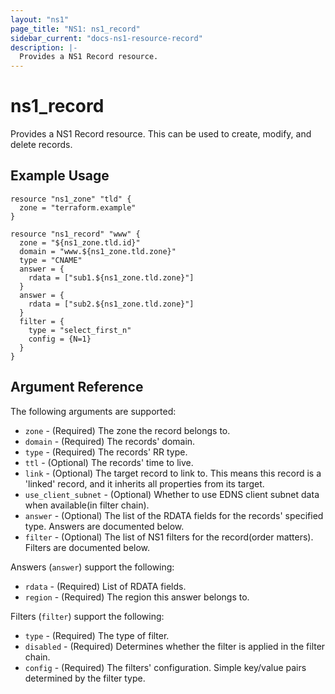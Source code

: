 ```yaml
---
layout: "ns1"
page_title: "NS1: ns1_record"
sidebar_current: "docs-ns1-resource-record"
description: |-
  Provides a NS1 Record resource.
---
```


# ns1\_record

Provides a NS1 Record resource. This can be used to create, modify, and delete records.

## Example Usage

```
resource "ns1_zone" "tld" {
  zone = "terraform.example"
}

resource "ns1_record" "www" {
  zone = "${ns1_zone.tld.id}"
  domain = "www.${ns1_zone.tld.zone}"
  type = "CNAME"
  answer = {
    rdata = ["sub1.${ns1_zone.tld.zone}"]
  }
  answer = {
    rdata = ["sub2.${ns1_zone.tld.zone}"]
  }
  filter = {
    type = "select_first_n"
    config = {N=1}
  }
}
```

## Argument Reference

The following arguments are supported:

* `zone` - (Required) The zone the record belongs to.
* `domain` - (Required) The records' domain.
* `type` - (Required) The records' RR type.
* `ttl` - (Optional) The records' time to live.
* `link` - (Optional) The target record to link to. This means this record is a 'linked' record, and it inherits all properties from its target.
* `use_client_subnet` - (Optional) Whether to use EDNS client subnet data when available(in filter chain).
* `answer` - (Optional) The list of the RDATA fields for the records' specified type. Answers are documented below. 
* `filter` - (Optional) The list of NS1 filters for the record(order matters). Filters are documented below.

Answers (`answer`) support the following:

* `rdata` - (Required) List of RDATA fields.
* `region` - (Required) The region this answer belongs to.

Filters (`filter`) support the following:

* `type` - (Required) The type of filter.
* `disabled` - (Required) Determines whether the filter is applied in the filter chain.
* `config` - (Required) The filters' configuration. Simple key/value pairs determined by the filter type.
